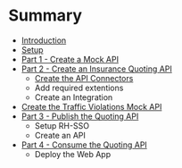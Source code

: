 # Summary

* [Introduction](README.md)
* [Setup](chapter1.md)
* [Part 1 - Create a Mock API](part-1-create-a-mock-api.md)
* [Part 2 - Create an Insurance Quoting API](part-2-create-an-insurance-quoting-api.md)
  * [Create the API Connectors](part-2-create-an-insurance-quoting-api/create-an-api-connector-for-traffic-violations.md)
  * Add required extentions
  * Create an Integration
* [Create the Traffic Violations Mock API](part-1-create-a-mock-api/create-the-traffic-violations-mock-api.md)
* [Part 3 - Publish the Quoting API](part-3-expose-the-quoting-api.md)
  * Setup RH-SSO
  * Create an API
* [Part 4 - Consume the Quoting API](part-4-consume-the-quoting-api.md)
  * Deploy the Web App

